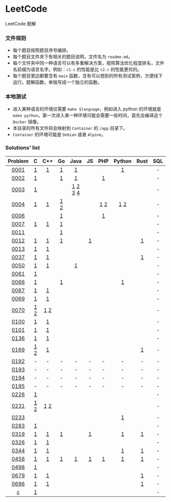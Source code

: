 # LeetCode

LeetCode 题解

### 文件规则

- 每个题目按照题目序号编排。
- 每个题目文件夹下有相关的题目说明，文件名为 `readme.md`。
- 每个文件夹中同一种语言可以有多重解决方案，按照算法优化程度排名，文件名前缀为语言名字。例如：`c1.c` 的性能是比 `c2.c` 的性能更优的。
- 每个题目里边都要含有 `main` 函数，含有可以想到的所有测试案例，方便线下运行。题解函数，单独写成一个独立的函数。

### 本地测试

- 进入某种语言的环境仅需要 `make $language`，例如进入 python 的环境就是 `make python`，第一次进入某一种环境可能会需要一些时间，首先会编译这个 `Docker` 镜像。
- 本目录的所有文件将会映射到 `Container` 的 `/app` 目录下。
- `Container` 的环境可能是 `Debian` 或者 `Alpine`。

### Solutions' list

|Problem|C|C++|Go|Java|JS|PHP|Python|Rust|SQL|Bash|
|:---:|:---:|:---:|:---:|:---:|:---:|:---:|:---:|:---:|:---:|:---:|
|[0001](https://leetcode.com/problems/two-sum)|[1](https://github.com/6leetcode/6leetcode/blob/master/questions/Algorithms/0001.%20Two%20Sum/c1.c)|[1](https://github.com/6leetcode/6leetcode/blob/master/questions/Algorithms/0001.%20Two%20Sum/cpp1.cc)|[1](https://github.com/6leetcode/6leetcode/blob/master/questions/Algorithms/0001.%20Two%20Sum/go1.go)|[1](https://github.com/6leetcode/6leetcode/blob/master/questions/Algorithms/0001.%20Two%20Sum/java1.java)|||[1](https://github.com/6leetcode/6leetcode/blob/master/questions/Algorithms/0001.%20Two%20Sum/python1.py)||-|-|
|[0002](https://leetcode.com/problems/add-two-numbers)|[1](https://github.com/6leetcode/6leetcode/blob/master/questions/Algorithms/0002.%20Add%20Two%20Numbers/c1.c)||[1](https://github.com/6leetcode/6leetcode/blob/master/questions/Algorithms/0002.%20Add%20Two%20Numbers/go1.go)|[1](https://github.com/6leetcode/6leetcode/blob/master/questions/Algorithms/0002.%20Add%20Two%20Numbers/java1.java)||[1](https://github.com/6leetcode/6leetcode/blob/master/questions/Algorithms/0002.%20Add%20Two%20Numbers/php1.php)|||-|-|
|[0003](https://leetcode.com/problems/longest-substring-without-repeating-characters)|[1](https://github.com/6leetcode/6leetcode/blob/master/questions/Algorithms/0003.%20Longest%20Substring%20Without%20Repeating%20Characters/c1.c)|||[1](https://github.com/6leetcode/6leetcode/blob/master/questions/Algorithms/0003.%20Longest%20Substring%20Without%20Repeating%20Characters/java1.java) [2](https://github.com/6leetcode/6leetcode/blob/master/questions/Algorithms/0003.%20Longest%20Substring%20Without%20Repeating%20Characters/java2.java) [3](https://github.com/6leetcode/6leetcode/blob/master/questions/Algorithms/0003.%20Longest%20Substring%20Without%20Repeating%20Characters/java3.java) [4](https://github.com/6leetcode/6leetcode/blob/master/questions/Algorithms/0003.%20Longest%20Substring%20Without%20Repeating%20Characters/java4.java)|||||-|-|
|[0004](https://leetcode.com/problems/median-of-two-sorted-arrays)|[1](https://github.com/6leetcode/6leetcode/blob/master/questions/Algorithms/0004.%20Median%20of%20Two%20Sorted%20Arrays/c1.c)|[1](https://github.com/6leetcode/6leetcode/blob/master/questions/Algorithms/0004.%20Median%20of%20Two%20Sorted%20Arrays/cpp1.cc)|[1](https://github.com/6leetcode/6leetcode/blob/master/questions/Algorithms/0004.%20Median%20of%20Two%20Sorted%20Arrays/go1.go) [2](https://github.com/6leetcode/6leetcode/blob/master/questions/Algorithms/0004.%20Median%20of%20Two%20Sorted%20Arrays/go2.go)|||[1](https://github.com/6leetcode/6leetcode/blob/master/questions/Algorithms/0004.%20Median%20of%20Two%20Sorted%20Arrays/php1.php) [2](https://github.com/6leetcode/6leetcode/blob/master/questions/Algorithms/0004.%20Median%20of%20Two%20Sorted%20Arrays/php2.php)|[1](https://github.com/6leetcode/6leetcode/blob/master/questions/Algorithms/0004.%20Median%20of%20Two%20Sorted%20Arrays/python1.py) [2](https://github.com/6leetcode/6leetcode/blob/master/questions/Algorithms/0004.%20Median%20of%20Two%20Sorted%20Arrays/python2.py)||-|-|
|[0006](https://leetcode.com/problems/zigzag-conversion)|||[1](https://github.com/6leetcode/6leetcode/blob/master/questions/Algorithms/0006.%20ZigZag%20Conversion/go1.go)|||[1](https://github.com/6leetcode/6leetcode/blob/master/questions/Algorithms/0006.%20ZigZag%20Conversion/php1.php)|||-|-|
|[0007](https://leetcode.com/problems/reverse-integer)|[1](https://github.com/6leetcode/6leetcode/blob/master/questions/Algorithms/0007.%20Reverse%20Integer/c1.c)|[1](https://github.com/6leetcode/6leetcode/blob/master/questions/Algorithms/0007.%20Reverse%20Integer/cpp1.cc)|[1](https://github.com/6leetcode/6leetcode/blob/master/questions/Algorithms/0007.%20Reverse%20Integer/go1.go)||||||-|-|
|[0011](https://leetcode.com/problems/container-with-most-water)|||[1](https://github.com/6leetcode/6leetcode/blob/master/questions/Algorithms/0011.%20Container%20With%20Most%20Water/go1.go)||||||-|-|
|[0012](https://leetcode.com/problems/integer-to-roman)|[1](https://github.com/6leetcode/6leetcode/blob/master/questions/Algorithms/0012.%20Integer%20to%20Roman/c1.c)|[1](https://github.com/6leetcode/6leetcode/blob/master/questions/Algorithms/0012.%20Integer%20to%20Roman/cpp1.cc)|[1](https://github.com/6leetcode/6leetcode/blob/master/questions/Algorithms/0012.%20Integer%20to%20Roman/go1.go)||[1](https://github.com/6leetcode/6leetcode/blob/master/questions/Algorithms/0012.%20Integer%20to%20Roman/js1.js)|||[1](https://github.com/6leetcode/6leetcode/blob/master/questions/Algorithms/0012.%20Integer%20to%20Roman/rust1.rs)|-|-|
|[0013](https://leetcode.com/problems/roman-to-integer)|[1](https://github.com/6leetcode/6leetcode/blob/master/questions/Algorithms/0013.%20Roman%20to%20Integer/c1.c)|[1](https://github.com/6leetcode/6leetcode/blob/master/questions/Algorithms/0013.%20Roman%20to%20Integer/cpp1.cc)|||||||-|-|
|[0037](https://leetcode.com/problems/sudoku-solver)|[1](https://github.com/6leetcode/6leetcode/blob/master/questions/Algorithms/0037.%20Sudoku%20Solver/c1.c)|[1](https://github.com/6leetcode/6leetcode/blob/master/questions/Algorithms/0037.%20Sudoku%20Solver/cpp1.cc)||||||[1](https://github.com/6leetcode/6leetcode/blob/master/questions/Algorithms/0037.%20Sudoku%20Solver/rust1.rs)|-|-|
|[0050](https://leetcode.com/problems/powx-n)|[1](https://github.com/6leetcode/6leetcode/blob/master/questions/Algorithms/0050.%20Pow(x,%20n)/c1.c)|[1](https://github.com/6leetcode/6leetcode/blob/master/questions/Algorithms/0050.%20Pow(x,%20n)/cpp1.cc)||[1](https://github.com/6leetcode/6leetcode/blob/master/questions/Algorithms/0050.%20Pow(x,%20n)/java1.java)|||||-|-|
|[0061](https://leetcode.com/problems/rotate-list)|[1](https://github.com/6leetcode/6leetcode/blob/master/questions/Algorithms/0061.%20Rotate%20List/c1.c)||||||||-|-|
|[0066](https://leetcode.com/problems/plus-one)|[1](https://github.com/6leetcode/6leetcode/blob/master/questions/Algorithms/0066.%20Plus%20One/c1.c)||[1](https://github.com/6leetcode/6leetcode/blob/master/questions/Algorithms/0066.%20Plus%20One/go1.go)||||[1](https://github.com/6leetcode/6leetcode/blob/master/questions/Algorithms/0066.%20Plus%20One/python1.py)||-|-|
|[0067](https://leetcode.com/problems/add-binary)|[1](https://github.com/6leetcode/6leetcode/blob/master/questions/Algorithms/0067.%20Add%20Binary/c1.c)|[1](https://github.com/6leetcode/6leetcode/blob/master/questions/Algorithms/0067.%20Add%20Binary/cpp1.cc)|||||||-|-|
|[0069](https://leetcode.com/problems/sqrtx)|[1](https://github.com/6leetcode/6leetcode/blob/master/questions/Algorithms/0069.%20Sqrt(x)/c1.c)|[1](https://github.com/6leetcode/6leetcode/blob/master/questions/Algorithms/0069.%20Sqrt(x)/cpp1.cc)|||||||-|-|
|[0070](https://leetcode.com/problems/climbing-stairs)|[1](https://github.com/6leetcode/6leetcode/blob/master/questions/Algorithms/0070.%20Climbing%20Stairs/c1.c) [2](https://github.com/6leetcode/6leetcode/blob/master/questions/Algorithms/0070.%20Climbing%20Stairs/c2.c)|[1](https://github.com/6leetcode/6leetcode/blob/master/questions/Algorithms/0070.%20Climbing%20Stairs/cpp1.cc) [2](https://github.com/6leetcode/6leetcode/blob/master/questions/Algorithms/0070.%20Climbing%20Stairs/cpp2.cc)|||||||-|-|
|[0100](https://leetcode.com/problems/same-tree)|[1](https://github.com/6leetcode/6leetcode/blob/master/questions/Algorithms/0100.%20Same%20Tree/c1.c)|[1](https://github.com/6leetcode/6leetcode/blob/master/questions/Algorithms/0100.%20Same%20Tree/cpp1.cc)|||||||-|-|
|[0101](https://leetcode.com/problems/symmetric-tree)|[1](https://github.com/6leetcode/6leetcode/blob/master/questions/Algorithms/0101.%20Symmetric%20Tree/c1.c)|[1](https://github.com/6leetcode/6leetcode/blob/master/questions/Algorithms/0101.%20Symmetric%20Tree/cpp1.cc)|||||||-|-|
|[0136](https://leetcode.com/problems/single-number)|[1](https://github.com/6leetcode/6leetcode/blob/master/questions/Algorithms/0136.%20Single%20Number/c1.c)|[1](https://github.com/6leetcode/6leetcode/blob/master/questions/Algorithms/0136.%20Single%20Number/cpp1.cc)|||||||-|-|
|[0169](https://leetcode.com/problems/majority-element)|[1](https://github.com/6leetcode/6leetcode/blob/master/questions/Algorithms/0169.%20Majority%20Element/c1.c) [2](https://github.com/6leetcode/6leetcode/blob/master/questions/Algorithms/0169.%20Majority%20Element/c2.c)|[1](https://github.com/6leetcode/6leetcode/blob/master/questions/Algorithms/0169.%20Majority%20Element/cpp1.cc)||||||[1](https://github.com/6leetcode/6leetcode/blob/master/questions/Algorithms/0169.%20Majority%20Element/rust1.rs)|-|-|
|[0192](https://leetcode.com/problems/word-frequency)|-|-|-|-|-|-|-|-|-|[1](https://github.com/6leetcode/6leetcode/blob/master/questions/Shell/0192.%20Word%20Frequency/bash1.sh)|
|[0193](https://leetcode.com/problems/valid-phone-numbers)|-|-|-|-|-|-|-|-|-|[1](https://github.com/6leetcode/6leetcode/blob/master/questions/Shell/0193.%20Valid%20Phone%20Numbers/bash1.sh) [2](https://github.com/6leetcode/6leetcode/blob/master/questions/Shell/0193.%20Valid%20Phone%20Numbers/bash2.sh)|
|[0194](https://leetcode.com/problems/transpose-file)|-|-|-|-|-|-|-|-|-|[1](https://github.com/6leetcode/6leetcode/blob/master/questions/Shell/0194.%20Transpose%20File/bash1.sh)|
|[0195](https://leetcode.com/problems/tenth-line)|-|-|-|-|-|-|-|-|-|[1](https://github.com/6leetcode/6leetcode/blob/master/questions/Shell/0195.%20Tenth%20Line/bash1.sh) [2](https://github.com/6leetcode/6leetcode/blob/master/questions/Shell/0195.%20Tenth%20Line/bash2.sh)|
|[0226](https://leetcode.com/problems/invert-binary-tree)|[1](https://github.com/6leetcode/6leetcode/blob/master/questions/Algorithms/0226.%20Invert%20Binary%20Tree/c1.c)||||||||-|-|
|[0231](https://leetcode.com/problems/power-of-two)|[1](https://github.com/6leetcode/6leetcode/blob/master/questions/Algorithms/0231.%20Power%20of%20Two/c1.c) [2](https://github.com/6leetcode/6leetcode/blob/master/questions/Algorithms/0231.%20Power%20of%20Two/c2.c)|[1](https://github.com/6leetcode/6leetcode/blob/master/questions/Algorithms/0231.%20Power%20of%20Two/cpp1.cc) [2](https://github.com/6leetcode/6leetcode/blob/master/questions/Algorithms/0231.%20Power%20of%20Two/cpp2.cc)|||||||-|-|
|[0233](https://leetcode.com/problems/number-of-digit-one)|||||||[1](https://github.com/6leetcode/6leetcode/blob/master/questions/Algorithms/0233.%20Number%20of%20Digit%20One/python1.py)||-|-|
|[0283](https://leetcode.com/problems/move-zeroes)|[1](https://github.com/6leetcode/6leetcode/blob/master/questions/Algorithms/0283.%20Move%20Zeroes/c1.c)||||||||-|-|
|[0319](https://leetcode.com/problems/bulb-switcher)|[1](https://github.com/6leetcode/6leetcode/blob/master/questions/Algorithms/0319.%20Bulb%20Switcher/c1.c)|[1](https://github.com/6leetcode/6leetcode/blob/master/questions/Algorithms/0319.%20Bulb%20Switcher/cpp1.cc)|[1](https://github.com/6leetcode/6leetcode/blob/master/questions/Algorithms/0319.%20Bulb%20Switcher/go1.go)||[1](https://github.com/6leetcode/6leetcode/blob/master/questions/Algorithms/0319.%20Bulb%20Switcher/js1.js)||[1](https://github.com/6leetcode/6leetcode/blob/master/questions/Algorithms/0319.%20Bulb%20Switcher/python1.py)|[1](https://github.com/6leetcode/6leetcode/blob/master/questions/Algorithms/0319.%20Bulb%20Switcher/rust1.rs)|-|-|
|[0326](https://leetcode.com/problems/power-of-three)|[1](https://github.com/6leetcode/6leetcode/blob/master/questions/Algorithms/0326.%20Power%20of%20Three/c1.c)|[1](https://github.com/6leetcode/6leetcode/blob/master/questions/Algorithms/0326.%20Power%20of%20Three/cpp1.cc)|||||||-|-|
|[0344](https://leetcode.com/problems/reverse-string)|[1](https://github.com/6leetcode/6leetcode/blob/master/questions/Algorithms/0344.%20Reverse%20String/c1.c)|[1](https://github.com/6leetcode/6leetcode/blob/master/questions/Algorithms/0344.%20Reverse%20String/cpp1.cc)|||||[1](https://github.com/6leetcode/6leetcode/blob/master/questions/Algorithms/0344.%20Reverse%20String/python1.py)|[1](https://github.com/6leetcode/6leetcode/blob/master/questions/Algorithms/0344.%20Reverse%20String/rust1.rs)|-|-|
|[0458](https://leetcode.com/problems/poor-pigs)|[1](https://github.com/6leetcode/6leetcode/blob/master/questions/Algorithms/0458.%20Poor%20Pigs/c1.c)|[1](https://github.com/6leetcode/6leetcode/blob/master/questions/Algorithms/0458.%20Poor%20Pigs/cpp1.cc)|[1](https://github.com/6leetcode/6leetcode/blob/master/questions/Algorithms/0458.%20Poor%20Pigs/go1.go)|[1](https://github.com/6leetcode/6leetcode/blob/master/questions/Algorithms/0458.%20Poor%20Pigs/java1.java)|[1](https://github.com/6leetcode/6leetcode/blob/master/questions/Algorithms/0458.%20Poor%20Pigs/js1.js)|[1](https://github.com/6leetcode/6leetcode/blob/master/questions/Algorithms/0458.%20Poor%20Pigs/php1.php)|[1](https://github.com/6leetcode/6leetcode/blob/master/questions/Algorithms/0458.%20Poor%20Pigs/python1.py)|[1](https://github.com/6leetcode/6leetcode/blob/master/questions/Algorithms/0458.%20Poor%20Pigs/rust1.rs)|-|-|
|[0498](https://leetcode.com/problems/diagonal-traverse)|[1](https://github.com/6leetcode/6leetcode/blob/master/questions/Algorithms/0498.%20Diagonal%20Traverse/c1.c)||||||||-|-|
|[0679](https://leetcode.com/problems/24-game)|[1](https://github.com/6leetcode/6leetcode/blob/master/questions/Algorithms/0679.%2024%20Game/c1.c)|[1](https://github.com/6leetcode/6leetcode/blob/master/questions/Algorithms/0679.%2024%20Game/cpp1.cc)||||||[1](https://github.com/6leetcode/6leetcode/blob/master/questions/Algorithms/0679.%2024%20Game/rust1.rs)|-|-|
|[0696](https://leetcode.com/problems/count-binary-substrings)|[1](https://github.com/6leetcode/6leetcode/blob/master/questions/Algorithms/0696.%20Count%20Binary%20Substrings/c1.c)|[1](https://github.com/6leetcode/6leetcode/blob/master/questions/Algorithms/0696.%20Count%20Binary%20Substrings/cpp1.cc)||||||[1](https://github.com/6leetcode/6leetcode/blob/master/questions/Algorithms/0696.%20Count%20Binary%20Substrings/rust1.rs)|-|-|
|[c](https://leetcode.com/problems/)|[1](https://github.com/6leetcode/6leetcode/blob/master/questions/Algorithms/c/ListNode.c)||||||||-|-|